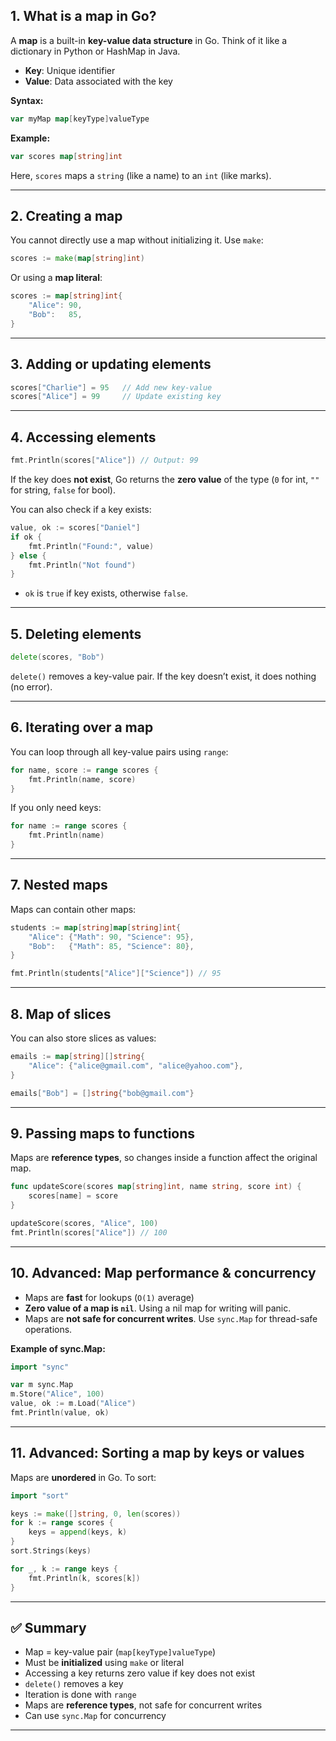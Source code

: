 
## **1. What is a map in Go?**

A **map** is a built-in **key-value data structure** in Go. Think of it like a dictionary in Python or HashMap in Java.

* **Key**: Unique identifier
* **Value**: Data associated with the key

**Syntax:**

```go
var myMap map[keyType]valueType
```

**Example:**

```go
var scores map[string]int
```

Here, `scores` maps a `string` (like a name) to an `int` (like marks).

---

## **2. Creating a map**

You cannot directly use a map without initializing it. Use `make`:

```go
scores := make(map[string]int)
```

Or using a **map literal**:

```go
scores := map[string]int{
    "Alice": 90,
    "Bob":   85,
}
```

---

## **3. Adding or updating elements**

```go
scores["Charlie"] = 95   // Add new key-value
scores["Alice"] = 99     // Update existing key
```

---

## **4. Accessing elements**

```go
fmt.Println(scores["Alice"]) // Output: 99
```

If the key does **not exist**, Go returns the **zero value** of the type (`0` for int, `""` for string, `false` for bool).

You can also check if a key exists:

```go
value, ok := scores["Daniel"]
if ok {
    fmt.Println("Found:", value)
} else {
    fmt.Println("Not found")
}
```

* `ok` is `true` if key exists, otherwise `false`.

---

## **5. Deleting elements**

```go
delete(scores, "Bob")
```

`delete()` removes a key-value pair. If the key doesn’t exist, it does nothing (no error).

---

## **6. Iterating over a map**

You can loop through all key-value pairs using `range`:

```go
for name, score := range scores {
    fmt.Println(name, score)
}
```

If you only need keys:

```go
for name := range scores {
    fmt.Println(name)
}
```

---

## **7. Nested maps**

Maps can contain other maps:

```go
students := map[string]map[string]int{
    "Alice": {"Math": 90, "Science": 95},
    "Bob":   {"Math": 85, "Science": 80},
}

fmt.Println(students["Alice"]["Science"]) // 95
```

---

## **8. Map of slices**

You can also store slices as values:

```go
emails := map[string][]string{
    "Alice": {"alice@gmail.com", "alice@yahoo.com"},
}

emails["Bob"] = []string{"bob@gmail.com"}
```

---

## **9. Passing maps to functions**

Maps are **reference types**, so changes inside a function affect the original map.

```go
func updateScore(scores map[string]int, name string, score int) {
    scores[name] = score
}

updateScore(scores, "Alice", 100)
fmt.Println(scores["Alice"]) // 100
```

---

## **10. Advanced: Map performance & concurrency**

* Maps are **fast** for lookups (`O(1)` average)
* **Zero value of a map is `nil`**. Using a nil map for writing will panic.
* Maps are **not safe for concurrent writes**. Use `sync.Map` for thread-safe operations.

**Example of sync.Map:**

```go
import "sync"

var m sync.Map
m.Store("Alice", 100)
value, ok := m.Load("Alice")
fmt.Println(value, ok)
```

---

## **11. Advanced: Sorting a map by keys or values**

Maps are **unordered** in Go. To sort:

```go
import "sort"

keys := make([]string, 0, len(scores))
for k := range scores {
    keys = append(keys, k)
}
sort.Strings(keys)

for _, k := range keys {
    fmt.Println(k, scores[k])
}
```

---

## ✅ Summary

* Map = key-value pair (`map[keyType]valueType`)
* Must be **initialized** using `make` or literal
* Accessing a key returns zero value if key does not exist
* `delete()` removes a key
* Iteration is done with `range`
* Maps are **reference types**, not safe for concurrent writes
* Can use `sync.Map` for concurrency

---